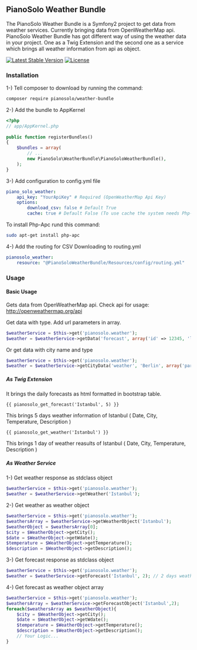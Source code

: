 ## PianoSolo Weather Bundle

The PianoSolo Weather Bundle is a Symfony2 project to get data from weather services. Currently bringing data from 
OpenWeatherMap api. PianoSolo Weather Bundle has got different way of using the weather data in your project. One 
as a Twig Extension and the second one as a service which brings all weather information from api as object.

[![Latest Stable Version](https://poser.pugx.org/pianosolo/weather-bundle/v/stable)](https://packagist.org/packages/pianosolo/weather-bundle)
[![License](https://poser.pugx.org/pianosolo/weather-bundle/license)](https://packagist.org/packages/pianosolo/weather-bundle)

### Installation 

1-) Tell composer to download by running the command:

```bash
composer require pianosolo/weather-bundle
```
 
2-) Add the bundle to AppKernel

```php
<?php
// app/AppKernel.php
	
public function registerBundles()
{
    $bundles = array(
        // ...
        new PianoSolo\WeatherBundle\PianoSoloWeatherBundle(),
    );
}
```
	
3-) Add configuration to config.yml file

```yaml
piano_solo_weather:
	api_key: "YourApiKey" # Required (OpenWeatherMap Api Key)
	options:
    	download_csv: false # Default True
    	cache: true # Default False (To use cache the system needs Php-Apc cache)
```

To install Php-Apc rund this command:

```bash
sudo apt-get install php-apc
```
	
4-) Add the routing for CSV Downloading to routing.yml

```yaml
pianosolo_weather:
	resource: "@PianoSoloWeatherBundle/Resources/config/routing.yml"
```

### Usage

#### Basic Usage

Gets data from OpenWeatherMap api. Check api for usage: http://openweathermap.org/api

Get data with type. Add url parameters in array.
``` php
$weatherService = $this->get('pianosolo.weather');
$weather = $weatherService->getData('forecast', array('id' => 12345, 'lat' => 12345, 'long' => 12345));
```

Or get data with city name and type
``` php
$weatherService = $this->get('pianosolo.weather');
$weather = $weatherService->getCityData('weather', 'Berlin', array('param' => value));
```

##### As Twig Extension

It brings the daily forecasts as html formatted in bootstrap table. 

```twig
{{ pianosolo_get_forecast('Istanbul', 5) }}
```

This brings 5 days weather information of Istanbul ( Date, City, Temperature, Description )

```twig
{{ pianosolo_get_weather('Istanbul') }}
```
    
This brings 1 day of weather reasults of Istanbul ( Date, City, Temperature, Description )
    
##### As Weather Service

1-) Get weather response as stdclass object

``` php
$weatherService = $this->get('pianosolo.weather');
$weather = $weatherService->getWeather('Istanbul');
```

2-) Get weather as weather object

``` php
$weatherService = $this->get('pianosolo.weather');
$weathersArray = $weatherService->getWeatherObject('Istanbul');
$weatherObject = $weathersArray[0];
$city = $WeatherObject->getCity();
$date = $WeatherObject->getWdate();
$temperature = $WeatherObject->getTemperature();
$description = $WeatherObject->getDescription();
```

3-) Get forecast response as stdclass object

``` php
$weatherService = $this->get('pianosolo.weather');
$weather = $weatherService->getForecast('Istanbul', 2); // 2 days weather results of the city
```

4-) Get forecast as weather object array

``` php
$weatherService = $this->get('pianosolo.weather');
$weathersArray = $weatherService->getForecastObject('Istanbul',2);
foreach($weathersArray as $weatherObject){
	$city = $WeatherObject->getCity();
	$date = $WeatherObject->getWdate();
	$temperature = $WeatherObject->getTemperature();
	$description = $WeatherObject->getDescription();
	// Your Logic...
}
```
